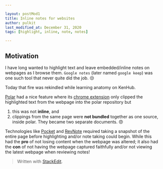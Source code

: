 ```yaml
---

layout: postMod1
title: Inline notes for websites
author: pulkit
last_modified_at: December 31, 2020
tags: [highlight, inline, note, notes]

---
```


## Motivation
I have long wanted to highlight text and leave embedded/inline notes on webpages as I browse them. `Google notes` (later named `google keep`) was one such tool that never quite did the job.  :unamused:

Today that fire was rekindled while learning anatomy on KenHub. 

[Polar](https://getpolarized.io/) had a nice feature where its [chrome extension](https://getpolarized.io/chrome-extension/) only clipped the highlighted text from the webpage into the polar repository but
1. this was not **inline**, and
2. clippings from the same page were **not bundled** together as one source, inside polar. They became two separate documents. :disappointed:

Technologies like [Pocket](https://help.getpocket.com/article/1077-what-is-article-view) and [RevNote](https://chrome.google.com/webstore/detail/revnote-highlighter-web-p/hiidedlcgggnjfkfhnmmhheffbllilic) required taking a snapshot of the entire page before highlighting and/or note taking could begin. While this had the **pro** of not losing content when the webpage was altered; it also had the **con** of not having the webpage captured faithfully and/or not viewing the latest webpage when reviewing notes!

> Written with [StackEdit](https://stackedit.io/).
<!--stackedit_data:
eyJoaXN0b3J5IjpbMTM0NjMzMjA3Ml19
-->